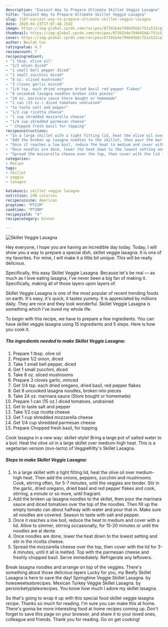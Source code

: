 ```yaml
---
description: "Easiest Way to Prepare Ultimate Skillet Veggie Lasagna"
title: "Easiest Way to Prepare Ultimate Skillet Veggie Lasagna"
slug: 1187-easiest-way-to-prepare-ultimate-skillet-veggie-lasagna
date: 2020-04-23T17:07:48.154Z
image: https://img-global.cpcdn.com/recipes/07391b4e799645b8/751x532cq70/skillet-veggie-lasagna-recipe-main-photo.jpg
thumbnail: https://img-global.cpcdn.com/recipes/07391b4e799645b8/751x532cq70/skillet-veggie-lasagna-recipe-main-photo.jpg
cover: https://img-global.cpcdn.com/recipes/07391b4e799645b8/751x532cq70/skillet-veggie-lasagna-recipe-main-photo.jpg
author: Beulah Cox
ratingvalue: 4.7
reviewcount: 7
recipeingredient:
- "1 tbsp. olive oil"
- "1/2 onion diced"
- "1 small bell pepper diced"
- "1 small zucchini diced"
- "8 oz. sliced mushrooms"
- "3 cloves garlic minced"
- "1/4 tsp. each dried oregano dried basil red pepper flakes"
- "8 uncooked lasagna noodles broken into pieces"
- "24 oz. marinara sauce Store bought or homemade"
- "1 can (15 oz.) diced tomatoes undrained"
- "to taste salt and pepper"
- "1/2 cup ricotta cheese"
- "1 cup shredded mozzarella cheese"
- "1/4 cup shredded parmesan cheese"
- " Chopped fresh basil for topping"
recipeinstructions:
- "In a large skillet with a tight fitting lid, heat the olive oil over medium-high heat. Then add the onions, peppers, zucchini and mushrooms. Cook, stirring often, for 5-7 minutes, until the veggies are tender. Stir in the garlic, dried oregano, dried basil and red pepper flakes and cook, stirring, a minute or so more, until fragrant."
- "Add the broken up lasagna noodles to the skillet, then pour the marinara sauce and diced tomatoes over the top of the noodles. Then fill up the empty tomato can about halfway with water and pour that in. Make sure all noodles are covered. Season to taste with salt and pepper."
- "Once it reaches a low boil, reduce the heat to medium and cover with a lid. Allow to simmer, stirring occasionally, for 15-20 minutes or until the noodles are al dente."
- "Once noodles are done, lower the heat down to the lowest setting and stir in the ricotta cheese."
- "Spread the mozzarella cheese over the top, then cover with the lid for 3-4 minutes, until it all is melted. Top with the parmesan cheese and freshly chopped basil. Serve immediately. Refrigerate any leftovers."
categories:
- Recipe
tags:
- skillet
- veggie
- lasagna

katakunci: skillet veggie lasagna 
nutrition: 248 calories
recipecuisine: American
preptime: "PT21M"
cooktime: "PT38M"
recipeyield: "4"
recipecategory: Dinner

---
```



![Skillet Veggie Lasagna](https://img-global.cpcdn.com/recipes/07391b4e799645b8/751x532cq70/skillet-veggie-lasagna-recipe-main-photo.jpg)

Hey everyone, I hope you are having an incredible day today. Today, I will show you a way to prepare a special dish, skillet veggie lasagna. It is one of my favorites. For mine, I will make it a little bit unique. This will be really delicious.

Specifically, this easy Skillet Veggie Lasagna. Because let&#39;s be real — as much as I love eating lasagna, I&#39;ve never been a big fan of making it. Specifically, making all of those layers upon layers of.

Skillet Veggie Lasagna is one of the most popular of recent trending foods on earth. It's easy, it's quick, it tastes yummy. It is appreciated by millions daily. They are nice and they look wonderful. Skillet Veggie Lasagna is something which I've loved my whole life.


To begin with this recipe, we have to prepare a few ingredients. You can have skillet veggie lasagna using 15 ingredients and 5 steps. Here is how you cook it.

<!--inarticleads1-->

##### The ingredients needed to make Skillet Veggie Lasagna:

1. Prepare 1 tbsp. olive oil
1. Prepare 1/2 onion, diced
1. Take 1 small bell pepper, diced
1. Get 1 small zucchini, diced
1. Take 8 oz. sliced mushrooms
1. Prepare 3 cloves garlic, minced
1. Get 1/4 tsp. each dried oregano, dried basil, red pepper flakes
1. Get 8 uncooked lasagna noodles, broken into pieces
1. Take 24 oz. marinara sauce (Store bought or homemade)
1. Prepare 1 can (15 oz.) diced tomatoes, undrained
1. Get to taste salt and pepper
1. Take 1/2 cup ricotta cheese
1. Get 1 cup shredded mozzarella cheese
1. Get 1/4 cup shredded parmesan cheese
1. Prepare  Chopped fresh basil, for topping


Cook lasagna in a new way: skillet-style! Bring a large pot of salted water to a boil. Heat the olive oil in a large skillet over medium-high heat. This is a vegetarian version (ovo-lacto) of VeggieKitty&#39;s Skillet Lasagna. 

<!--inarticleads2-->

##### Steps to make Skillet Veggie Lasagna:

1. In a large skillet with a tight fitting lid, heat the olive oil over medium-high heat. Then add the onions, peppers, zucchini and mushrooms. Cook, stirring often, for 5-7 minutes, until the veggies are tender. Stir in the garlic, dried oregano, dried basil and red pepper flakes and cook, stirring, a minute or so more, until fragrant.
1. Add the broken up lasagna noodles to the skillet, then pour the marinara sauce and diced tomatoes over the top of the noodles. Then fill up the empty tomato can about halfway with water and pour that in. Make sure all noodles are covered. Season to taste with salt and pepper.
1. Once it reaches a low boil, reduce the heat to medium and cover with a lid. Allow to simmer, stirring occasionally, for 15-20 minutes or until the noodles are al dente.
1. Once noodles are done, lower the heat down to the lowest setting and stir in the ricotta cheese.
1. Spread the mozzarella cheese over the top, then cover with the lid for 3-4 minutes, until it all is melted. Top with the parmesan cheese and freshly chopped basil. Serve immediately. Refrigerate any leftovers.


Break lasagna noodles and arrange on top of the veggies. There&#39;s something about those delicious layers Lucky for you, my Beefy Skillet Lasagna is here to save the day! Springtime Veggie Skillet Lasagna. by howsweeteatsrecipes. Mexican Turkey Veggie Skillet Lasagna. by persnicketyplatesrecipes. You know how much I adore my skillet lasagna. 

So that's going to wrap it up with this special food skillet veggie lasagna recipe. Thanks so much for reading. I'm sure you can make this at home. There's gonna be more interesting food at home recipes coming up. Don't forget to save this page on your browser, and share it to your loved ones, colleague and friends. Thank you for reading. Go on get cooking!
